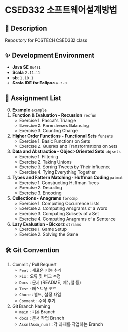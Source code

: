 # CSED332 소프트웨어설계방법

## :pushpin: Description
Repository for POSTECH CSED332 class

## :sparkles: Development Environment
- **Java SE**  ```8u421```
- **Scala**  ```2.11.11```
- **sbt**  ```1.10.1```
- **Scala IDE for Eclipse**  ```4.7.0```

## :pushpin: Assignment List
0. **Example**  ```example```
1. **Function & Evaluation - Recursion**  ```recfun```
    * Exercise 1. Pascal's Triangle
    * Exercise 2. Parentheses Balancing
    * Exercise 3. Counting Change
2. **Higher Order Functions - Functional Sets**  ```funsets```
    * Exercise 1. Basic Functions on Sets
    * Exercise 2. Queries and Transformations on Sets
3. **Data and Abstraction - Object-Oriented Sets**  ```objsets```
    * Exercise 1. Filtering
    * Exercise 2. Taking Unions
    * Exercise 3. Sorting Tweets by Their Influence
    * Exercise 4. Tying Everything Together
4. **Types and Pattern Matching - Huffman Coding**  ```patmat```
    * Exercise 1. Constructing Huffman Trees
    * Exercise 2. Decoding
    * Exercise 3. Encoding
5. **Collections - Anagrams**  ```forcomp```
    * Exercise 1. Computing Occurrence Lists
    * Exercise 2. Computing Anagrams of a Word
    * Exercise 3. Computing Subsets of a Set
    * Exercise 4. Computing Anagrams of a Sentence
6. **Lazy Evaluation - Bloxorz**  ```streams```
    * Exercise 1. Game Setup
    * Exercise 2. Solving the Game

## :hammer_and_wrench: Git Convention
1. Commit / Pull Request
    - `Feat` : 새로운 기능 추가
    - `Fix` : 오류 및 버그 수정
    - `Docs` : 문서 (README, 메뉴얼 등)
    - `Test` : 테스트용 코드
    - `Chore` : 빌드, 설정 파일
    - `Comment` : 주석 추가
2. Git Branch Naming
    - `main` : 기본 Branch
    - `docs` : 문서 작업 Branch
    - `Assn[Assn_num]` : 각 과제를 작업하는 Branch
